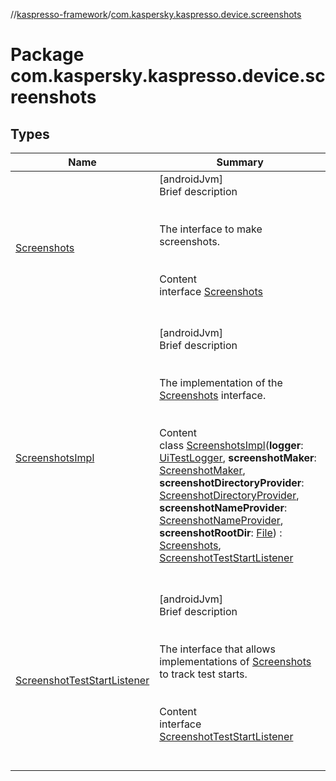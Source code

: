 //[kaspresso-framework](../index.md)/[com.kaspersky.kaspresso.device.screenshots](index.md)



# Package com.kaspersky.kaspresso.device.screenshots  


## Types  
  
|  Name|  Summary| 
|---|---|
| [Screenshots](-screenshots/index.md)| [androidJvm]  <br>Brief description  <br><br><br>The interface to make screenshots.<br><br>  <br>Content  <br>interface [Screenshots](-screenshots/index.md)  <br><br><br>
| [ScreenshotsImpl](-screenshots-impl/index.md)| [androidJvm]  <br>Brief description  <br><br><br>The implementation of the [Screenshots](-screenshots/index.md) interface.<br><br>  <br>Content  <br>class [ScreenshotsImpl](-screenshots-impl/index.md)(**logger**: [UiTestLogger](../com.kaspersky.kaspresso.logger/-ui-test-logger/index.md), **screenshotMaker**: [ScreenshotMaker](../com.kaspersky.kaspresso.device.screenshots.screenshotmaker/-screenshot-maker/index.md), **screenshotDirectoryProvider**: [ScreenshotDirectoryProvider](../com.kaspersky.kaspresso.device.screenshots.screenshotfiles/-screenshot-directory-provider/index.md), **screenshotNameProvider**: [ScreenshotNameProvider](../com.kaspersky.kaspresso.device.screenshots.screenshotfiles/-screenshot-name-provider/index.md), **screenshotRootDir**: [File](https://developer.android.com/reference/kotlin/java/io/File.html)) : [Screenshots](-screenshots/index.md), [ScreenshotTestStartListener](-screenshot-test-start-listener/index.md)  <br><br><br>
| [ScreenshotTestStartListener](-screenshot-test-start-listener/index.md)| [androidJvm]  <br>Brief description  <br><br><br>The interface that allows implementations of [Screenshots](-screenshots/index.md) to track test starts.<br><br>  <br>Content  <br>interface [ScreenshotTestStartListener](-screenshot-test-start-listener/index.md)  <br><br><br>

